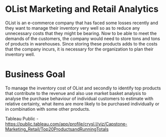# OList Marketing and Retail Analytics

OList is an e-commerce company that has faced some losses recently and they want to manage their inventory very well so as to reduce any unnecessary costs that they might be bearing. Now to be able to meet the demands of the customers, the company would need to store tons and tons of products in warehouses. Since storing these products adds to the costs that the company incurs, it is necessary for the organization to plan their inventory well.

# Business Goal
To manage the inventory cost of OList and secondly to identify top products that contribute to the revenue and also use market basket analysis to analyse the purchase behaviour of individual customers to estimate with relative certainty, what items are more likely to be purchased individually or in combination with some other products.

Tableau Public - https://public.tableau.com/app/profile/crysl.l/viz/Capstone-Marketing_Retail/Top20ProductsandRunningTotals
